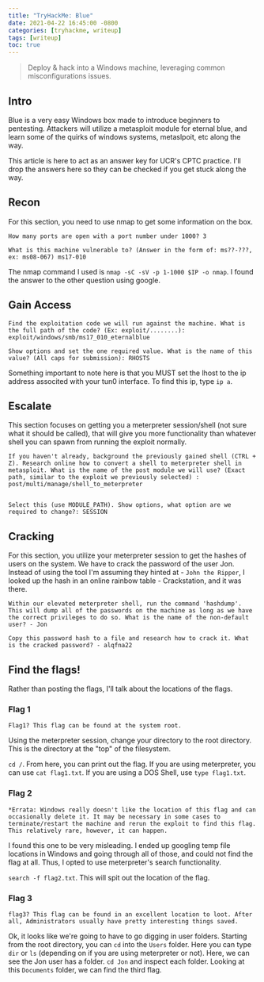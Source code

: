 ```yaml
---
title: "TryHackMe: Blue"
date: 2021-04-22 16:45:00 -0800
categories: [tryhackme, writeup]
tags: [writeup]
toc: true
---
```


> Deploy & hack into a Windows machine, leveraging common misconfigurations issues.

## Intro

Blue is a very easy Windows box made to introduce beginners to pentesting. Attackers will utilize a metasploit module for eternal blue, and learn some of the quirks of windows systems, metaslpoit, etc along the way.

This article is here to act as an answer key for UCR's CPTC practice. I'll drop the answers here so they can be checked if you get stuck along the way.

## Recon

For this section, you need to use nmap to get some information on the box.

```
How many ports are open with a port number under 1000? 3

What is this machine vulnerable to? (Answer in the form of: ms??-???, ex: ms08-067) ms17-010
```

The nmap command I used is ``nmap -sC -sV -p 1-1000 $IP -o nmap``. I found the answer to the other question using google.

## Gain Access 

```
Find the exploitation code we will run against the machine. What is the full path of the code? (Ex: exploit/........): exploit/windows/smb/ms17_010_eternalblue

Show options and set the one required value. What is the name of this value? (All caps for submission): RHOSTS

```

Something important to note here is that you MUST set the lhost to the ip address associted with your tun0 interface. To find this ip, type ``ip a``. 

## Escalate

This section focuses on getting you a meterpreter session/shell (not sure what it should be called), that will give you more functionality than whatever shell you can spawn from running the exploit normally.

```
If you haven't already, background the previously gained shell (CTRL + Z). Research online how to convert a shell to meterpreter shell in metasploit. What is the name of the post module we will use? (Exact path, similar to the exploit we previously selected) : post/multi/manage/shell_to_meterpreter


Select this (use MODULE_PATH). Show options, what option are we required to change?: SESSION
```

## Cracking 

For this section, you utilize your meterpreter session to get the hashes of users on the system. We have to crack the password of the user Jon. Instead of using the tool I'm assuming they hinted at - ``John the Ripper``, I looked up the hash in an online rainbow table - Crackstation, and it was there.

```
Within our elevated meterpreter shell, run the command 'hashdump'. This will dump all of the passwords on the machine as long as we have the correct privileges to do so. What is the name of the non-default user? - Jon

Copy this password hash to a file and research how to crack it. What is the cracked password? - alqfna22
```

## Find the flags!

Rather than posting the flags, I'll talk about the locations of the flags.

### Flag 1

```
Flag1? This flag can be found at the system root. 
```

Using the meterpreter session, change your directory to the root directory. This is the directory at the "top" of the filesystem.

``cd /``. From here, you can print out the flag. If you are using meterpreter, you can use ``cat flag1.txt``. If you are using a DOS Shell, use ``type flag1.txt``.

### Flag 2

```
*Errata: Windows really doesn't like the location of this flag and can occasionally delete it. It may be necessary in some cases to terminate/restart the machine and rerun the exploit to find this flag. This relatively rare, however, it can happen. 
```

I found this one to be very misleading. I ended up googling temp file locations in Windows and going through all of those, and could not find the flag at all. Thus, I opted to use meterpreter's search functionality.

``search -f flag2.txt``. This will spit out the location of the flag.

### Flag 3

```
flag3? This flag can be found in an excellent location to loot. After all, Administrators usually have pretty interesting things saved. 
```

Ok, it looks like we're going to have to go digging in user folders. Starting from the root directory, you can ``cd`` into the ``Users`` folder. Here you can type ``dir`` or ``ls`` (depending on if you are using meterpreter or not). Here, we can see the Jon user has a folder. ``cd Jon`` and inspect each folder. Looking at this ``Documents`` folder, we can find the third flag.


